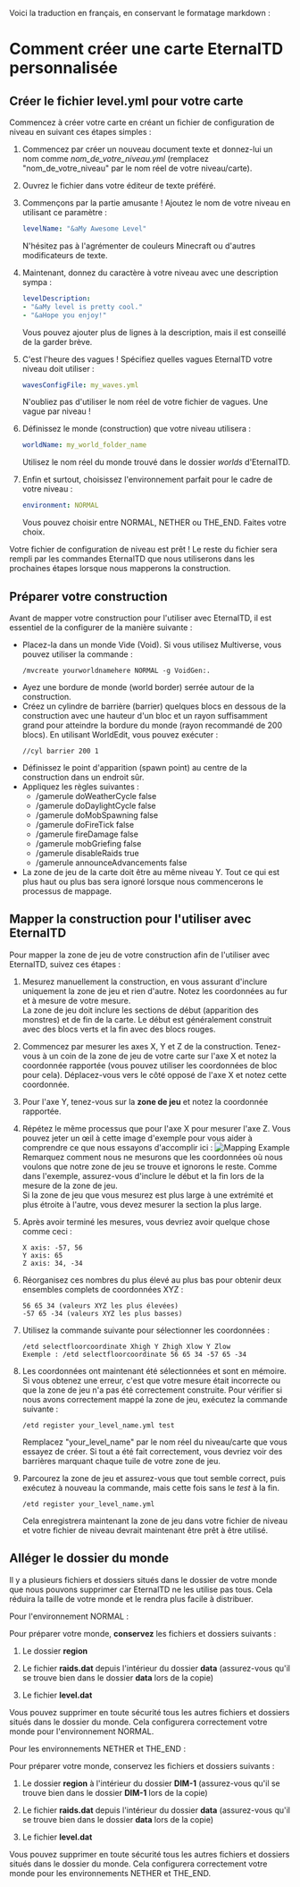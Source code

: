 Voici la traduction en français, en conservant le formatage markdown :

# Comment créer une carte EternalTD personnalisée

## Créer le fichier level.yml pour votre carte

Commencez à créer votre carte en créant un fichier de configuration de niveau en suivant ces étapes simples :

1.  Commencez par créer un nouveau document texte et donnez-lui un nom comme *nom_de_votre_niveau.yml* (remplacez "nom_de_votre_niveau" par le nom réel de votre niveau/carte).

2.  Ouvrez le fichier dans votre éditeur de texte préféré.

3.  Commençons par la partie amusante ! Ajoutez le nom de votre niveau en utilisant ce paramètre :
    ```yaml
    levelName: "&aMy Awesome Level"
    ```
    N'hésitez pas à l'agrémenter de couleurs Minecraft ou d'autres modificateurs de texte.

4.  Maintenant, donnez du caractère à votre niveau avec une description sympa :
    ```yaml
    levelDescription:
    - "&aMy level is pretty cool."
    - "&aHope you enjoy!"
    ```
    Vous pouvez ajouter plus de lignes à la description, mais il est conseillé de la garder brève.

5.  C'est l'heure des vagues ! Spécifiez quelles vagues EternalTD votre niveau doit utiliser :
    ```yaml
    wavesConfigFile: my_waves.yml
    ```
    N'oubliez pas d'utiliser le nom réel de votre fichier de vagues. Une vague par niveau !

6.  Définissez le monde (construction) que votre niveau utilisera :
    ```yaml
    worldName: my_world_folder_name
    ```
    Utilisez le nom réel du monde trouvé dans le dossier *worlds* d'EternalTD.

7.  Enfin et surtout, choisissez l'environnement parfait pour le cadre de votre niveau :
    ```yaml
    environment: NORMAL
    ```
    Vous pouvez choisir entre NORMAL, NETHER ou THE_END. Faites votre choix.

Votre fichier de configuration de niveau est prêt ! Le reste du fichier sera rempli par les commandes EternalTD que nous utiliserons dans les prochaines étapes lorsque nous mapperons la construction.

## Préparer votre construction

Avant de mapper votre construction pour l'utiliser avec EternalTD, il est essentiel de la configurer de la manière suivante :

-   Placez-la dans un monde Vide (Void). Si vous utilisez Multiverse, vous pouvez utiliser la commande :
    ```
    /mvcreate yourworldnamehere NORMAL -g VoidGen:.
    ```
-   Ayez une bordure de monde (world border) serrée autour de la construction.
-   Créez un cylindre de barrière (barrier) quelques blocs en dessous de la construction avec une hauteur d'un bloc et un rayon suffisamment grand pour atteindre la bordure du monde (rayon recommandé de 200 blocs). En utilisant WorldEdit, vous pouvez exécuter :
    ```
    //cyl barrier 200 1
    ```
-   Définissez le point d'apparition (spawn point) au centre de la construction dans un endroit sûr.
-   Appliquez les règles suivantes :
    -   /gamerule doWeatherCycle false
    -   /gamerule doDaylightCycle false
    -   /gamerule doMobSpawning false
    -   /gamerule doFireTick false
    -   /gamerule fireDamage false
    -   /gamerule mobGriefing false
    -   /gamerule disableRaids true
    -   /gamerule announceAdvancements false
-   La zone de jeu de la carte doit être au même niveau Y. Tout ce qui est plus haut ou plus bas sera ignoré lorsque nous commencerons le processus de mappage.

## Mapper la construction pour l'utiliser avec EternalTD

Pour mapper la zone de jeu de votre construction afin de l'utiliser avec EternalTD, suivez ces étapes :

1.  Mesurez manuellement la construction, en vous assurant d'inclure uniquement la zone de jeu et rien d'autre. Notez les coordonnées au fur et à mesure de votre mesure.
    <br>La zone de jeu doit inclure les sections de début (apparition des monstres) et de fin de la carte. Le début est généralement construit avec des blocs verts et la fin avec des blocs rouges.

2.  Commencez par mesurer les axes X, Y et Z de la construction. Tenez-vous à un coin de la zone de jeu de votre carte sur l'axe X et notez la coordonnée rapportée (vous pouvez utiliser les coordonnées de bloc pour cela). Déplacez-vous vers le côté opposé de l'axe X et notez cette coordonnée.

3.  Pour l'axe Y, tenez-vous sur la **zone de jeu** et notez la coordonnée rapportée.

4.  Répétez le même processus que pour l'axe X pour mesurer l'axe Z. Vous pouvez jeter un œil à cette image d'exemple pour vous aider à comprendre ce que nous essayons d'accomplir ici :
    ![Mapping Example](https://i.imgur.com/IZfh2Nt.jpeg)
    Remarquez comment nous ne mesurons que les coordonnées où nous voulons que notre zone de jeu se trouve et ignorons le reste. Comme dans l'exemple, assurez-vous d'inclure le début et la fin lors de la mesure de la zone de jeu. <br>Si la zone de jeu que vous mesurez est plus large à une extrémité et plus étroite à l'autre, vous devez mesurer la section la plus large.

5.  Après avoir terminé les mesures, vous devriez avoir quelque chose comme ceci :
    ```
    X axis: -57, 56
    Y axis: 65
    Z axis: 34, -34
    ```

6.  Réorganisez ces nombres du plus élevé au plus bas pour obtenir deux ensembles complets de coordonnées XYZ :
    ```
    56 65 34 (valeurs XYZ les plus élevées)
    -57 65 -34 (valeurs XYZ les plus basses)
    ```

7.  Utilisez la commande suivante pour sélectionner les coordonnées :
    ```
    /etd selectfloorcoordinate Xhigh Y Zhigh Xlow Y Zlow
    Exemple : /etd selectfloorcoordinate 56 65 34 -57 65 -34
    ```

8.  Les coordonnées ont maintenant été sélectionnées et sont en mémoire. Si vous obtenez une erreur, c'est que votre mesure était incorrecte ou que la zone de jeu n'a pas été correctement construite. Pour vérifier si nous avons correctement mappé la zone de jeu, exécutez la commande suivante :
    ```
    /etd register your_level_name.yml test
    ```
    Remplacez "your_level_name" par le nom réel du niveau/carte que vous essayez de créer. Si tout a été fait correctement, vous devriez voir des barrières marquant chaque tuile de votre zone de jeu.

9.  Parcourez la zone de jeu et assurez-vous que tout semble correct, puis exécutez à nouveau la commande, mais cette fois sans le *test* à la fin.
    ````
    /etd register your_level_name.yml
    ````
    Cela enregistrera maintenant la zone de jeu dans votre fichier de niveau et votre fichier de niveau devrait maintenant être prêt à être utilisé.

## Alléger le dossier du monde

Il y a plusieurs fichiers et dossiers situés dans le dossier de votre monde que nous pouvons supprimer car EternalTD ne les utilise pas tous. Cela réduira la taille de votre monde et le rendra plus facile à distribuer.

Pour l'environnement NORMAL :

Pour préparer votre monde, **conservez** les fichiers et dossiers suivants :

1.  Le dossier **region**

2.  Le fichier **raids.dat** depuis l'intérieur du dossier **data** (assurez-vous qu'il se trouve bien dans le dossier **data** lors de la copie)

3.  Le fichier **level.dat**

Vous pouvez supprimer en toute sécurité tous les autres fichiers et dossiers situés dans le dossier du monde. Cela configurera correctement votre monde pour l'environnement NORMAL.

Pour les environnements NETHER et THE_END :

Pour préparer votre monde, conservez les fichiers et dossiers suivants :

1.  Le dossier **region** à l'intérieur du dossier **DIM-1** (assurez-vous qu'il se trouve bien dans le dossier **DIM-1** lors de la copie)

2.  Le fichier **raids.dat** depuis l'intérieur du dossier **data** (assurez-vous qu'il se trouve bien dans le dossier **data** lors de la copie)

3.  Le fichier **level.dat**

Vous pouvez supprimer en toute sécurité tous les autres fichiers et dossiers situés dans le dossier du monde. Cela configurera correctement votre monde pour les environnements NETHER et THE_END.